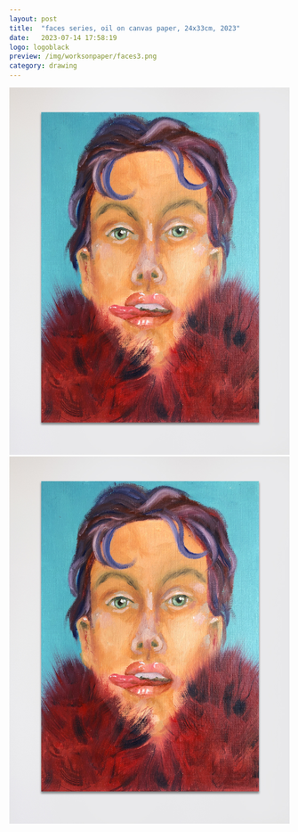 ```yaml
---
layout: post
title:  "faces series, oil on canvas paper, 24x33cm, 2023"
date:   2023-07-14 17:58:19
logo: logoblack
preview: /img/worksonpaper/faces3.png
category: drawing
---
```


![faces series](/img/worksonpaper/faces3.png) 
![faces series](/img/worksonpaper/faces3.png) 


